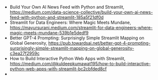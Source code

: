 

- Build Your Own AI News Feed with Python and Streamlit, https://medium.com/data-science-collective/build-your-own-ai-news-feed-with-python-and-streamlit-185a5f21df0d
- Streamlit for Data Engineers: Where Magic Meets Mundane, https://mayursurani.medium.com/streamlit-for-data-engineers-where-magic-meets-mundane-539b1e5dedf9
- Better GPT-4 Prompting: Surprisingly Simple Streamlit Mapping on Global Generosity, https://pub.towardsai.net/better-gpt-4-prompting-surprisingly-simple-streamlit-mapping-on-global-generosity-c3ea27f2959c
- How to Build Interactive Python Web Apps with Streamlit, https://medium.com/@kuldeepkumawat195/how-to-build-interactive-python-web-apps-with-streamlit-bc2cbfded8cf
- 
